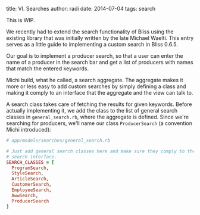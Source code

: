 title: VI. Searches
author: radi
date: 2014-07-04
tags: search

This is WIP.

We recently had to extend the search functionality of Bliss using the existing
library that was initially written by the late Michael Waelti. This entry serves
as a little guide to implementing a custom search in Bliss 0.6.5.

Our goal is to implement a producer search, so that a user can enter the name of
a producer in the search bar and get a list of producers with names that match
the entered keywords.

Michi build, what he called, a search aggregate. The aggregate makes it more or
less easy to add custom searches by simply defining a class and making it comply
to an interface that the aggregate and the view can talk to.

A search class takes care of fetching the results for given keywords. Before
actually implementing it, we add the class to the list of general search classes
in `general_search.rb`, where the aggregate is defined. Since we're searching for
producers, we'll name our class `ProducerSearch` (a convention Michi introduced):

```ruby
# app/models/searches/general_search.rb

# Just add general search classes here and make sure they comply to the
# search interface.
SEARCH_CLASSES = [
  ProgramSearch,
  StyleSearch,
  ArticleSearch,
  CustomerSearch,
  EmployeeSearch,
  AwwSearch,
  ProducerSearch
]
```
